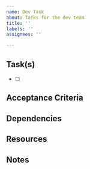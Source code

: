 ```yaml
---
name: Dev Task
about: Tasks for the dev team
title: ''
labels: ''
assignees: ''

---
```


## Task(s)
- [ ] 

## Acceptance Criteria
<!-- Expected end result -->

## Dependencies
<!-- Issue(s) that this issue is dependent on -->

## Resources
<!-- Helpful resources to reference -->

## Notes
